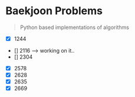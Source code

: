 # Baekjoon Problems
> Python based implementations of algorithms



- [x] 1244
- [] 2116       --> working on it..
- [] 2304
- [x] 2578
- [x] 2628
- [x] 2635
- [x] 2669